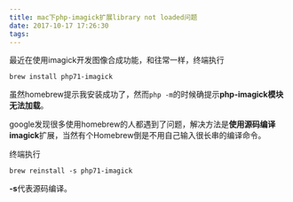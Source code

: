 ```yaml
---
title: mac下php-imagick扩展library not loaded问题
date: 2017-10-17 17:26:30
tags:
---
```

最近在使用imagick开发图像合成功能，和往常一样，终端执行

```
brew install php71-imagick
```

虽然homebrew提示我安装成功了，然而`php -m`的时候确提示**php-imagick模块无法加载**。

google发现很多使用homebrew的人都遇到了问题，解决方法是**使用源码编译imagick**扩展，当然有个Homebrew倒是不用自己输入很长串的编译命令。

终端执行

```
brew reinstall -s php71-imagick
```

**-s**代表源码编译。